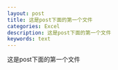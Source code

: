 ```yaml
---
layout: post
title: 这是post下面的第一个文件
categories: Excel
description: 这是post下面的第一个文件
keywords: text
---
```


这是post下面的第一个文件
